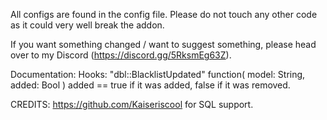All configs are found in the config file. Please do not touch any other code as it could very well break the addon.


If you want something changed / want to suggest something, please head over to my Discord (https://discord.gg/5RksmEg63Z).


Documentation:
    Hooks:
        "dbl::BlacklistUpdated"
            function( model: String, added: Bool )
            added == true if it was added, false if it was removed.


CREDITS: https://github.com/Kaiseriscool for SQL support.
